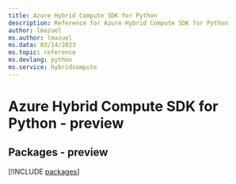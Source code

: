 ```yaml
---
title: Azure Hybrid Compute SDK for Python
description: Reference for Azure Hybrid Compute SDK for Python
author: lmazuel
ms.author: lmazuel
ms.data: 03/14/2023
ms.topic: reference
ms.devlang: python
ms.service: hybridcompute
---
```

# Azure Hybrid Compute SDK for Python - preview
## Packages - preview
[!INCLUDE [packages](hybrid-compute-index.md)]